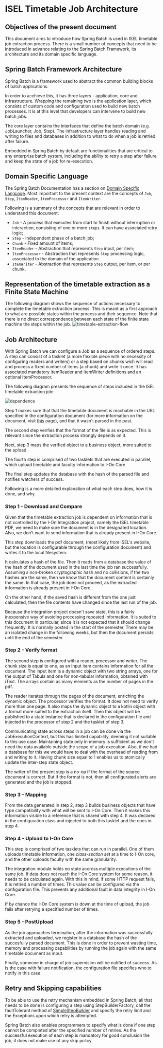 # ISEL Timetable Job Architecture

## Objectives of the present document

This document aims to introduce how Spring Batch is used in ISEL timetable job extraction process.
There is a small number of concepts that need to be introduced in advance relating to the Spring Batch Framework, its architecture and its domain specific language.

## Spring Batch Framework Architecture

Spring Batch is a framework used to abstract the common building blocks of batch applications.

In order to acchieve this, it has three layers - application, core and infrastructure. Wrapping the remaining two is the application layer, which consists of custom code and configuration used to build new batch processes. It is at this level that developers can intervene to build new batch jobs.

The core layer contains the interfaces that define the batch domain (e.g. JobLauncher, Job, Step). The infrastructure layer handles reading and writing to files and databases in addition to what to do when a job is retried after failure.

Embedded in Spring Batch by default are functionalities that are critical to any enterprise batch system, including the ability to retry a step after failure and keep the state of a job for re-execution.

## Domain Specific Language

The Spring Batch Documentation has a section on [Domain Specific Language](https://docs.spring.io/spring-batch/docs/current-SNAPSHOT/reference/html/domain.html). Most important to the present context are the concepts of `Job`, `Step`, `ItemReader`, `ItemProcessor` and `ItemWriter`.

Following is a summary of the concepts that are relevant in order to understand this document:

* `Job` - A process that executes from start to finish without interruption or interaction, consisting of one or more `steps`. It can have associated retry logic;
* `Step` - Independent phase of a batch job;
* `Chunk` - Fixed amount of items;
* `ItemReader` - Abstraction that represents `Step` input, per item;
* `ItemProcessor` - Abstraction that represents `Step` processing logic, associated to the domain of the application
* `ItemWriter` - Abstraction that represents `Step` output, per item, or per chunk.


## Representation of the timetable extraction as a Finite State Machine
The following diagram shows the sequence of actions necessary to complete the timetable extraction process. This is meant as a first approach to what are possible states within the process and their sequence. Note that there is no direct correspondence between each state of the finite state machine the steps within the job.
![timetable-extraction-flow](isel-timetable-extraction-flow.png)

## Job Architecture
With Spring Batch we can configure a Job as a sequence of ordered steps. A step can consist of a tasklet (a more flexible piece with no necessity of configuring readers and writers) or a step based on chunks wich will read and process a fixed number of items (a chunk) and write it once. It has associated mandatory ItemReader and ItemWriter definitions and an optional ItemProcessor.

The following diagram presents the sequence of steps included in the ISEL timetable extraction job:

![dependence](isel-timetable-extraction-architecture.png)

Step 1 makes sure that that the timetable document is reachable in the URL specified in the configuration document (for more information on the document, visit [this]() page), and that it wasn't parsed in the past.

The second step verifies that the format of the file is as expected. This is relevant since the extraction process strongly depends on it.

Next, step 3 maps the verified object to a business object, more suited to the upload.

The fourth step is comprised of two tasklets that are executed in parallel, which upload timetable and faculty information to I-On Core.

The final step updates the database with the hash of the parsed file and notifies watchers of success.

Following is a more detailed explanation of what each step does, how it is done, and why.

### Step 1 - Download and Compare
Given that the timetable extraction job is dependent on information that is not controlled by the I-On Integration project, namely the ISEL timetable PDF, we need to make sure the document is in the designated location. Also, we don't want to send information that is already present in I-On Core.

This step downloads the pdf document, (most likely from ISEL's website, but the location is configurable through the configuration document) and writes it to the local filesystem.

It calculates a hash of the file. Then it reads from a database the value of the hash of the document used in the last time the job ran successfully. Assuming a non-broken cryptographic hash and no collisions, if the two hashes are the same, then we know that the document content is certainly the same. In that case, the job does not proceed, as the extracted information is already present in I-On Core.

On the other hand, if the saved hash is different from the one just calculated, then the file contents have changed since the last run of the job.

Because the integration project doesn't save state, this is a fairly inexpensive way of avoiding processing repeated information. It is suited to this document in particular, since it is not expected that it should change frequently. It is normally posted in the start of the semester. There may be an isolated change in the following weeks, but then the document persists until the end of the semester.

### Step 2 - Verify format
The second step is configured with a reader, processor and writer. The chunk size is equal to one, as an input item contains information for all the document.
The input item is a dynamic object with two string arrays, one for the output of Tabula and one for non-tabular information, obtained with iText. The arrays contain as many elements as the number of pages in the pdf.

The reader iterates through the pages of the document, enriching the dynamic object. The processor verifies the format. It does not need to verify more than one page. It also maps the dynamic object to a kotlin object with a format more suited to the extraction itself. Then this object will be published to a state instance that is declared in the configuration file and injected in the processor of step 2 and the tasklet of step 3.

Communicating state across steps in a job can be done via the JobExecutionContext, but this has limited capability, deeming it not suitable to this use case.
Maintaining state only in memory is sufficient as we don't need the data available outside the scope of a job execution. Also, if we had a database for this we would have to deal with the overhead of reading from and writing to it. Having chunk size equal to 1 enables us to atomically update the inter-step state object.

The writer of the present step is a no-op if the format of the source document is correct. But if the format is not, then all configurated alerts are generated and the job is stopped.

### Step 3 - Mapping
From the data generated in step 2, step 3 builds business objects that have type compatibility with what will be sent to I-On Core. Then it makes this information visible to a reference that is shared with step 4. It was declared in the configuration class and injected to both this tasklet and the ones in step 4.

### Step 4 - Upload to I-On Core
This step is comprised of two tasklets that can run in parallel. One of them uploads timetable information, one *class-section set* at a time to I-On core, and the other uploads faculty with the same granularity.

The integration module holds no state accross multiple executions of the same job. If data does not reach the I-On Core system for some reason, it needs to be calculated again. With this in mind, if some HTTP request fails, it is retried a number of times. This value can be configured via the configuration file. This prevents any additional fault in data integrity in I-On Core.

If by chance the I-On Core system is down at the time of upload, the job fails after retrying a specified number of times.

### Step 5 - PostUpload
As the job approaches termination, after the information was successfully extracted and uploaded, we register in a database the hash of the succesfully parsed document. This is done in order to prevent wasting time, memory and processing capabilities by running the job again with the same timetable document as input.

Finally, someone in charge of job supervision will be notified of success. As is the case with failure notification, the configuration file specifies who to notify in this case.

## Retry and Skipping capabilities
To be able to use the retry mechanism embedded in Spring Batch, all that needs to be done is configuring a step using StepBuilderFactory, call the faultTolerant method of [SimpleStepBuilder](https://docs.spring.io/spring-batch/docs/current/api/org/springframework/batch/core/step/builder/SimpleStepBuilder.html) and specify the retry limit and the Exceptions upon which retry is attempted.

Spring Batch also enables programmers to specify what is done if one step cannot be completed after the specified number of retries. As the successful execution of each step is mandatory for good conclusion the job, it does not make use of any skip policy. 
